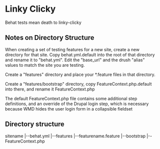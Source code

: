 Linky Clicky
============

Behat tests mean death to linky-clicky

Notes on Directory Structure
----------------------------

When creating a set of testing features for a new site, create a new directory for that site. Copy behat.yml.default into the root of that directory and rename it to "behat.yml". Edit the "base_url" and the drush "alias" values to match the site you are testing.

Create a "features" directory and place your *.feature files in that directory.

Create a "features/bootstrap" directory, copy FeatureContext.php.default into there, and rename it FeatureContext.php

The default FeatureContext.php file contains some additional step definitions, and an override of the Drupal login step, which is necessary because WMD hides the user login form in a collapsible fieldset

Directory structure
-------------------

sitename
|--behat.yml
|--features
   |--featurename.feature
   |--bootstrap
      |--FeatureContext.php